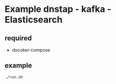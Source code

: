 # Example dnstap - kafka - Elasticsearch

## required
- docoker-compose

## example
```
./run.sh
```
